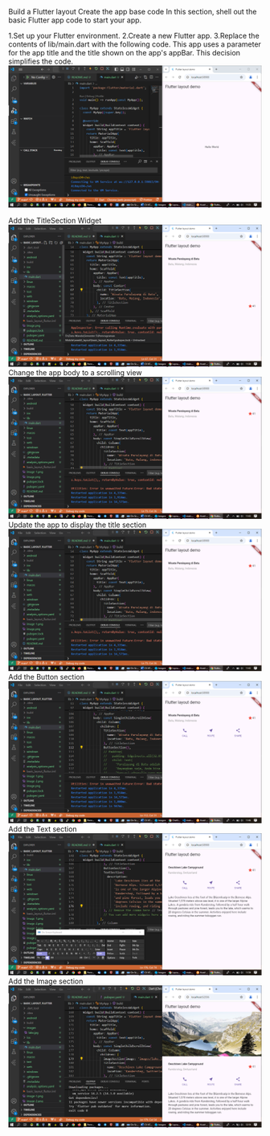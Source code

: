 Build a Flutter layout
Create the app base code
In this section, shell out the basic Flutter app code to start your app.

1.Set up your Flutter environment.
2.Create a new Flutter app.
3.Replace the contents of lib/main.dart with the following code. This app uses a parameter for the app title and the title shown on the app's appBar. This decision simplifies the code.
![alt text](image.png)

Add the TitleSection Widget
![alt text](image-1.png)
Change the app body to a scrolling view
![alt text](image-2.png)
Update the app to display the title section
![alt text](image-2.png)
Add the Button section
![alt text](image-3.png)
Add the Text section
![alt text](image-5.png)
Add the Image section
![alt text](image-6.png)
